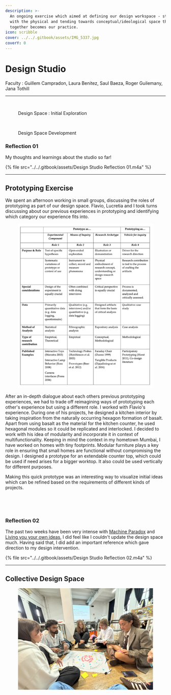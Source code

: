 ```yaml
---
description: >-
  An ongoing exercise which aimed at defining our design workspace - starting
  with the physical and tending towards conceptual/ideological space that
  together becomes our practice.
icon: scribble
cover: ../../.gitbook/assets/IMG_5337.jpg
coverY: 0
---
```


# Design Studio&#x20;

Faculty : Guillem Campradon, Laura Benitez, Saul Baeza, Roger Guilemany, Jana Tothill

***



<figure><img src="../../.gitbook/assets/Mind map.jpg" alt=""><figcaption><p>Design Space : Initial Exploration</p></figcaption></figure>







<figure><img src="../../.gitbook/assets/Design Space (1).jpg" alt=""><figcaption><p>Design Space Development </p></figcaption></figure>



### **Reflection 01**&#x20;

My thoughts and learnings about the studio so far!&#x20;

{% file src="../../.gitbook/assets/Design Studio Reflection 01.m4a" %}

***



## Prototyping Exercise

We spent an afternoon working in small groups, discussing the roles of prototyping as part of our design space. Flavio, Lucretia and I took turns discussing about our previous experiences in prototyping and identifying which category our experience fits into.&#x20;



<figure><img src="../../.gitbook/assets/Screenshot 2024-11-03 215223.png" alt=""><figcaption></figcaption></figure>

After an in-depth dialogue about each others previous prototyping experiences, we had to trade off reimagining ways of prototyping each other's experience but using a different  role. I worked with Flavio's experience. During one of his projects, he designed a kitchen interior by taking inspiration from the naturally occurring hexagon formation of basalt. Apart from using basalt as the material for the kitchen counter, he used hexagonal modules so it could be replicated and interlocked. I decided to work with his idea of modularity and incorporate it in context of multifunctionality. Keeping in mind the context in my hometown Mumbai, I have worked on homes with tiny footprints. Modular furniture plays a key role in ensuring that small homes are functional without compromising the design. I designed a prototype for an extendable counter top, which could be used if need arises for a bigger worktop. It also could be used vertically for different purposes.&#x20;

Making this quick prototype was an interesting way to visualize initial ideas which can be refined based on the requirements of different kinds of projects.



<div>

<figure><img src="../../.gitbook/assets/ezgif.com-speed (1).gif" alt="" width="300"><figcaption></figcaption></figure>

 

<figure><img src="../../.gitbook/assets/IMG_5753-ezgif.com-video-to-gif-converter.gif" alt="" width="300"><figcaption></figcaption></figure>

</div>



### Reflection 02&#x20;

The past two weeks have been very intense with [Machine Paradox](machine-paradox.md) and [Living you your own ideas](living-with-your-own-ideas.md), I did feel like I couldn't update the design space much. Having said that, I did add an important reference which gave direction to my design intervention.&#x20;

{% file src="../../.gitbook/assets/Design Studio Reflection 02.m4a" %}

***

## Collective Design Space



<figure><img src="../../.gitbook/assets/IMG_6124.jpg" alt=""><figcaption></figcaption></figure>





<figure><img src="../../.gitbook/assets/IMG_6127 (1).jpg" alt=""><figcaption></figcaption></figure>


